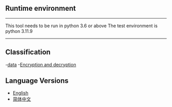 ## Runtime environment
***
This tool needs to be run in python 3.6 or above
The test environment is python 3.11.9
***

## Classification
 -[data](data)
  -[Encryption and decryption](Encryption_decryption)
## Language Versions
- [English](README.md)
- [简体中文](README_zh-CN.md)